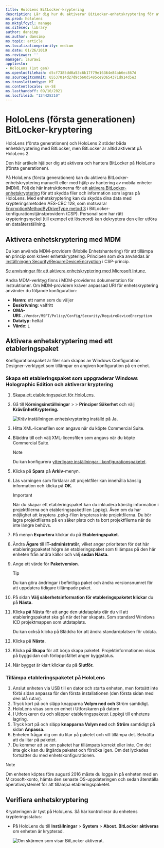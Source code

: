 ```yaml
---
title: HoloLens BitLocker-kryptering
description: Lär dig hur du aktiverar BitLocker-enhetskryptering för att skydda filer som lagras HoloLens enheter med mixad verklighet.
ms.prod: hololens
ms.mktglfcycl: manage
ms.sitesec: library
author: dansimp
ms.author: dansimp
ms.topic: article
ms.localizationpriority: medium
ms.date: 01/26/2019
ms.reviewer: ''
manager: laurawi
appliesto:
- HoloLens (1st gen)
ms.openlocfilehash: d5cf7385dd0a53c6b17f79e16364e84ab6ec867d
ms.sourcegitcommit: 05537014d27d9cb60d5485ce93654371d914d5e3
ms.translationtype: MT
ms.contentlocale: sv-SE
ms.lasthandoff: 09/10/2021
ms.locfileid: "124428210"
---
```

# <a name="hololens-1st-gen-bitlocker-encryption"></a>HoloLens (första generationen) BitLocker-kryptering

HoloLens (första generationen) och HoloLens 2 stöder båda enhetskryptering med BitLocker, men BitLocker är alltid aktiverat på HoloLens 2.

Den här artikeln hjälper dig att aktivera och hantera BitLocker på HoloLens (första generationen).

På HoloLens (första generationen) kan du aktivera BitLocker-enhetskryptering manuellt eller med hjälp av hantering av mobila enheter (MDM). Följ de här instruktionerna för att [aktivera BitLocker-enhetskryptering](/windows/security/information-protection/bitlocker/bitlocker-device-encryption-overview-windows-10#bitlocker-device-encryption) för att skydda filer och information som lagras på HoloLens. Med enhetskryptering kan du skydda dina data med krypteringsmetoden AES-CBC 128, som motsvarar [EncryptionMethodByDriveType metod 3](/windows/client-management/mdm/bitlocker-csp#encryptionmethodbydrivetype) i BitLocker-konfigurationstjänstprovidern (CSP). Personal som har rätt krypteringsnyckel (till exempel ett lösenord) kan dekryptera den eller utföra en dataåterställning.

## <a name="enable-device-encryption-using-mdm"></a>Aktivera enhetskryptering med MDM

Du kan använda MDM-providern (Mobile Enhetshantering) för att tillämpa en princip som kräver enhetskryptering. Principen som ska användas är [inställningen Security/RequireDeviceEncryption](/windows/client-management/mdm/policy-csp-security#security-requiredeviceencryption) i CSP-princip.

[Se anvisningar för att aktivera enhetskryptering med Microsoft Intune.](/intune/compliance-policy-create-windows#windows-holographic-for-business)

Andra MDM-verktyg finns i MDM-providerns dokumentation för instruktioner. Om MDM-providern kräver anpassad URI för enhetskryptering använder du följande konfiguration:

- **Namn:** ett namn som du väljer
- **Beskrivning**: valfritt
- **OMA-URI:**`./Vendor/MSFT/Policy/Config/Security/RequireDeviceEncryption`
- **Datatyp:** heltal
- **Värde**: `1`

## <a name="enable-device-encryption-using-a-provisioning-package"></a>Aktivera enhetskryptering med ett etableringspaket

Konfigurationspaket är filer som skapas av Windows Configuration Designer-verktyget som tillämpar en angiven konfiguration på en enhet. 

### <a name="create-a-provisioning-package-that-upgrades-the-windows-holographic-edition-and-enables-encryption"></a>Skapa ett etableringspaket som uppgraderar Windows Holographic Edition och aktiverar kryptering

1. [Skapa ett etableringspaket för HoloLens.](hololens-provisioning.md)
1. Gå till **Körningsinställningar**  >    >  **Principer Säkerhet** och välj **KrävEnhetKryptering.**

    ![Kräv inställningen enhetskryptering inställd på Ja.](images/device-encryption.png)

1. Hitta XML-licensfilen som angavs när du köpte Commercial Suite.

1. Bläddra till och välj XML-licensfilen som angavs när du köpte Commercial Suite.
    > [!NOTE]
    > Du kan konfigurera [ytterligare inställningar i konfigurationspaketet](hololens-provisioning.md).

1. Klicka på **Spara** på **Arkiv**-menyn. 

1. Läs varningen som förklarar att projektfiler kan innehålla känslig information och klicka på **OK.**

    > [!IMPORTANT]
    > När du skapar ett etableringspaket kan du inkludera känslig information i projektfilerna och etableringspaketfilen (.ppkg). Även om du har möjlighet att kryptera .ppkg-filen krypteras inte projektfilerna. Du bör lagra projektfilerna på en säker plats och ta bort projektfilerna när de inte längre behövs.

1. På menyn **Exportera** klickar du på **Etableringspaket**.
1. Ändra **Ägare** till **IT-administratör**, vilket anger prioriteten för det här etableringspaketet högre än etableringspaket som tillämpas på den här enheten från andra källor och välj **sedan Nästa.**
1. Ange ett värde för **Paketversion**.

    > [!TIP]
    > Du kan göra ändringar i befintliga paket och ändra versionsnumret för att uppdatera tidigare tillämpade paket.

1. På sidan **Välj säkerhetsinformation för etableringspaketet klickar** du på **Nästa.**
1. Klicka **på** Nästa för att ange den utdataplats där du vill att etableringspaketet ska gå när det har skapats. Som standard Windows ICD projektmappen som utdataplats.

    Du kan också klicka på Bläddra för att ändra standardplatsen för utdata.

1. Klicka på **Nästa**.
1. Klicka **på Skapa** för att börja skapa paketet. Projektinformationen visas på byggsidan och förloppsfältet anger byggstatus.
1. När bygget är klart klickar du på **Slutför.**

### <a name="apply-the-provisioning-package-to-hololens"></a>Tillämpa etableringspaketet på HoloLens

1. Anslut enheten via USB till en dator och starta enheten,  men fortsätt inte förbi sidan anpassa för den första installationen (den första sidan med den blå rutan).
1. Tryck kort på och släpp knapparna **Volym ned** **och** Ström samtidigt.
1. HoloLens visas som en enhet i Utforskaren på datorn.
1. I Utforskaren du och släpper etableringspaketet (.ppkg) till enhetens lagring.
1. Tryck kort på och släpp **knapparna Volym ned** och **Ström** samtidigt på sidan **Anpassa.**
1. Enheten frågar dig om du litar på paketet och vill tillämpa det. Bekräfta att du litar på paketet.
1. Du kommer att se om paketet har tillämpats korrekt eller inte. Om det inte gick kan du åtgärda paketet och försöka igen. Om det lyckades fortsätter du med enhetskonfigurationen.

> [!NOTE]
> Om enheten köptes före augusti 2016 måste du logga in på enheten med en Microsoft-konto, hämta den senaste OS-uppdateringen och sedan återställa operativsystemet för att tillämpa etableringspaketet.

## <a name="verify-device-encryption"></a>Verifiera enhetskryptering

Krypteringen är tyst på HoloLens. Så här kontrollerar du enhetens krypteringsstatus:

- På HoloLens du till **Inställningar**  >  **System**  >  **About**. **BitLocker** **aktiveras** om enheten är krypterad. 

    ![Om skärmen som visar BitLocker aktiverat.](images/about-encryption.png)
